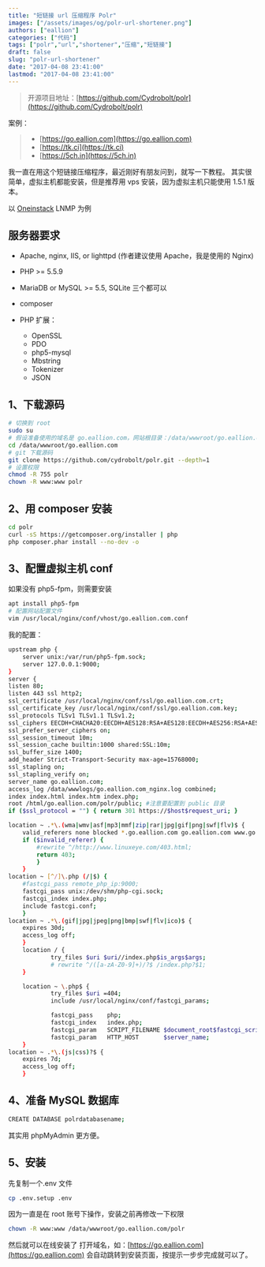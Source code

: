 ```yaml
---
title: "短链接 url 压缩程序 Polr"
images: ["/assets/images/og/polr-url-shortener.png"]
authors: ["eallion"]
categories: ["代码"]
tags: ["polr","url","shortener","压缩","短链接"]
draft: false
slug: "polr-url-shortener"
date: "2017-04-08 23:41:00"
lastmod: "2017-04-08 23:41:00"
---
```


> 开源项目地址：[https://github.com/Cydrobolt/polr](https://github.com/Cydrobolt/polr)

案例：
>
> - [https://go.eallion.com](https://go.eallion.com)
> - [https://tk.ci](https://tk.ci)
> - [https://5ch.in](https://5ch.in)

我一直在用这个短链接压缩程序，最近刚好有朋友问到，就写一下教程。
其实很简单，虚拟主机都能安装，但是推荐用 vps 安装，因为虚拟主机只能使用 1.5.1 版本。

以 [Oneinstack](https://oneinstack.com/) LNMP 为例

服务器要求
------

- Apache, nginx, IIS, or lighttpd (作者建议使用 Apache，我是使用的 Nginx)
- PHP >= 5.5.9
- MariaDB or MySQL >= 5.5, SQLite 三个都可以
- composer
- PHP 扩展：

  - OpenSSL
  - PDO
  - php5-mysql
  - Mbstring
  - Tokenizer
  - JSON

1、下载源码
------

```bash
# 切换到 root
sudo su 
# 假设准备使用的域名是 go.eallion.com，网站根目录：/data/wwwroot/go.eallion.com
cd /data/wwwroot/go.eallion.com 
# git 下载源码
git clone https://github.com/cydrobolt/polr.git --depth=1 
# 设置权限
chmod -R 755 polr
chown -R www:www polr
```

2、用 composer 安装
-------------

```bash
cd polr
curl -sS https://getcomposer.org/installer | php
php composer.phar install --no-dev -o
```

3、配置虚拟主机 conf
------------

如果没有 php5-fpm，则需要安装

```bash
apt install php5-fpm
# 配置网站配置文件
vim /usr/local/nginx/conf/vhost/go.eallion.com.conf
```

我的配置：

```bash
upstream php {
    server unix:/var/run/php5-fpm.sock;
    server 127.0.0.1:9000;
}
server {
listen 80;
listen 443 ssl http2;
ssl_certificate /usr/local/nginx/conf/ssl/go.eallion.com.crt;
ssl_certificate_key /usr/local/nginx/conf/ssl/go.eallion.com.key;
ssl_protocols TLSv1 TLSv1.1 TLSv1.2;
ssl_ciphers EECDH+CHACHA20:EECDH+AES128:RSA+AES128:EECDH+AES256:RSA+AES256:EECDH+3DES:RSA+3DES:!MD5;
ssl_prefer_server_ciphers on;
ssl_session_timeout 10m;
ssl_session_cache builtin:1000 shared:SSL:10m;
ssl_buffer_size 1400;
add_header Strict-Transport-Security max-age=15768000;
ssl_stapling on;
ssl_stapling_verify on;
server_name go.eallion.com;
access_log /data/wwwlogs/go.eallion.com_nginx.log combined;
index index.html index.htm index.php;
root /html/go.eallion.com/polr/public; #注意要配置到 public 目录
if ($ssl_protocol = "") { return 301 https://$host$request_uri; }

location ~ .*\.(wma|wmv|asf|mp3|mmf|zip|rar|jpg|gif|png|swf|flv)$ {
    valid_referers none blocked *.go.eallion.com go.eallion.com www.go.eallion.com;
    if ($invalid_referer) {
        #rewrite ^/http://www.linuxeye.com/403.html;
        return 403;
        }
    }
location ~ [^/]\.php (/|$) {
    #fastcgi_pass remote_php_ip:9000;
    fastcgi_pass unix:/dev/shm/php-cgi.sock;
    fastcgi_index index.php;
    include fastcgi.conf;
    }
location ~ .*\.(gif|jpg|jpeg|png|bmp|swf|flv|ico)$ {
    expires 30d;
    access_log off;
    }
    location / {
            try_files $uri $uri//index.php$is_args$args;
            # rewrite ^/([a-zA-Z0-9]+)/?$ /index.php?$1;
    }

    location ~ \.php$ {
            try_files $uri =404;
            include /usr/local/nginx/conf/fastcgi_params;

            fastcgi_pass    php;
            fastcgi_index   index.php;
            fastcgi_param   SCRIPT_FILENAME $document_root$fastcgi_script_name;
            fastcgi_param   HTTP_HOST       $server_name;
    }
location ~ .*\.(js|css)?$ {
    expires 7d;
    access_log off;
    }
```

4、准备 MySQL 数据库
------------

```bash
CREATE DATABASE polrdatabasename;
```

其实用 phpMyAdmin 更方便。

5、安装
----

先复制一个.env 文件

```bash
cp .env.setup .env
```

因为一直是在 root 账号下操作，安装之前再修改一下权限

```bash
chown -R www:www /data/wwwroot/go.eallion.com/polr
```

然后就可以在线安装了
打开域名，如：[https://go.eallion.com](https://go.eallion.com)
会自动跳转到安装页面，按提示一步步完成就可以了。
